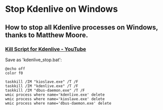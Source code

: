 # Stop Kdenlive on Windows

## How to stop all Kdenlive processes on Windows, thanks to Matthew Moore.

### [Kill Script for Kdenlive - YouTube](https://www.youtube.com/watch?v=7nRe_48vgRs)

Save as 'kdenlive_stop.bat':

```
@echo off
color f0

taskkill /IM "kioslave.exe" /T /F
taskkill /IM "kdenlive.exe" /T /F
taskkill /IM "dbus-daemon.exe" /T /F
wmic process where name='kdenlive.exe' delete
wmic process where name='kioslave.exe' delete
wmic process where name='dbus-daemon.exe' delete
```
